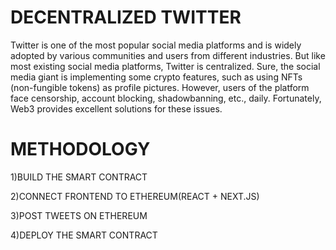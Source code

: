 # DECENTRALIZED TWITTER
Twitter is one of the most popular social media platforms and is widely adopted by various communities and users from different industries. But like most existing social media platforms, Twitter is centralized. Sure, the social media giant is implementing some crypto features, such as using NFTs (non-fungible tokens) as profile pictures. However, users of the platform face censorship, account blocking, shadowbanning, etc., daily. Fortunately, Web3 provides excellent solutions for these issues. 

# METHODOLOGY

1)BUILD THE SMART CONTRACT

2)CONNECT FRONTEND TO ETHEREUM(REACT + NEXT.JS)

3)POST TWEETS ON ETHEREUM

4)DEPLOY THE SMART CONTRACT
